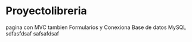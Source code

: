 # Proyectolibreria
pagina con MVC tambien Formularios y Conexiona Base de datos MySQL
sdfasfdsaf
safsafdsaf
